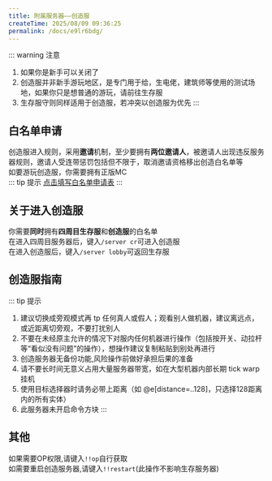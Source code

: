 ```yaml
---
title: 附属服务器——创造服
createTime: 2025/08/09 09:36:25
permalink: /docs/e9lr6bdg/
---
```

::: warning 注意  
1. 如果你是新手可以关闭了
2. 创造服并非新手游玩地区，是专门用于给，生电佬，建筑师等使用的测试场地，如果你只是想普通的游玩，请前往生存服
3. 生存服守则同样适用于创造服，若冲突以创造服为优先
:::

## **白名单申请**
创造服进入规则，采用**邀请**机制，至少要拥有**两位邀请人**，被邀请人出现违反服务器规则，邀请人受连带惩罚包括但不限于，取消邀请资格移出创造白名单等  
如要游玩创造服，你需要拥有正版MC  
::: tip 提示
[点击填写白名单申请表](https://docs.qq.com/form/page/DVWdaTmFkaEZ6VmdV)
::: 

## **关于进入创造服**
你需要**同时**拥有**四周目生存服**和**创造服**的白名单  
在进入四周目服务器后，键入`/server cr`可进入创造服  
在进入创造服后，键入`/server lobby`可返回生存服  

## **创造服指南** 
::: tip 提示
1. 建议切换成旁观模式再 tp 任何真人或假人；观看别人做机器，建议离远点，或近距离切旁观，不要打扰别人
2. 不要在未经原主允许的情况下对服内任何机器进行操作（包括按开关、动拉杆等“看似没有问题”的操作），想操作建议复制粘贴到别处再进行
3. 创造服务器无备份功能,风险操作前做好承担后果的准备
4. 请不要长时间无意义占用大量服务器带宽，如在大型机器内部长期 tick warp 挂机
5. 使用目标选择器时请务必带上距离（如 @e[distance=..128]，只选择128距离内的所有实体）  
6. 此服务器未开启命令方块
:::
## **其他**
如果需要OP权限,请键入`!!op`自行获取  
如需要重启创造服务器,请键入`!!restart`(此操作不影响生存服务器)  
